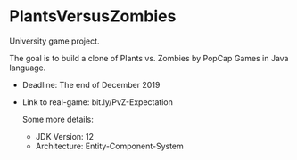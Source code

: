 # PlantsVersusZombies
University game project.

The goal is to build a clone of Plants vs. Zombies by PopCap Games in Java language.
* Deadline: The end of December 2019

* Link to real-game: bit.ly/PvZ-Expectation

  Some more details:
  + JDK Version: 12
  + Architecture: Entity-Component-System
